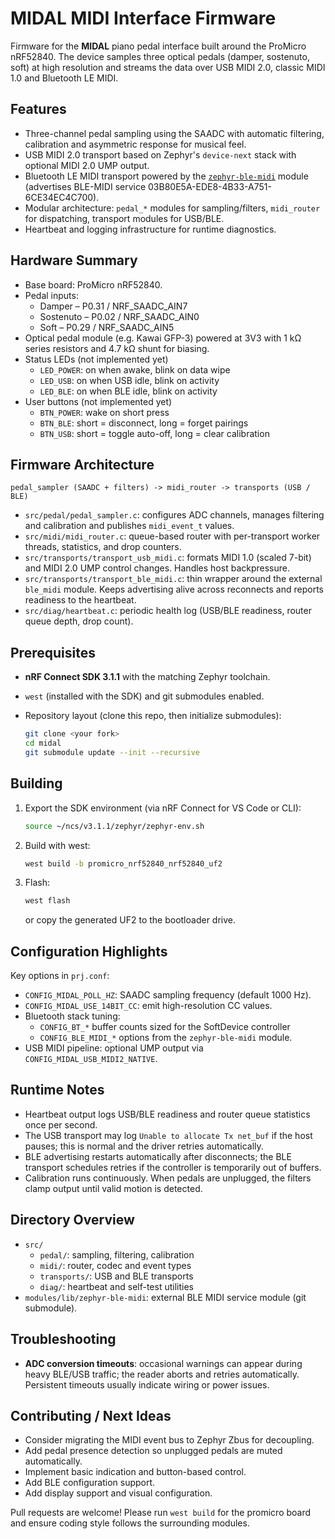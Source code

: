 # MIDAL MIDI Interface Firmware

Firmware for the **MIDAL** piano pedal interface built around the
ProMicro nRF52840. The device samples three optical pedals (damper,
sostenuto, soft) at high resolution and streams the data over USB MIDI 2.0,
classic MIDI 1.0 and Bluetooth LE MIDI.

## Features

- Three-channel pedal sampling using the SAADC with automatic filtering,
  calibration and asymmetric response for musical feel.
- USB MIDI 2.0 transport based on Zephyr's `device-next` stack with
  optional MIDI 2.0 UMP output.
- Bluetooth LE MIDI transport powered by the
  [`zephyr-ble-midi`](https://github.com/stuffmatic/zephyr-ble-midi)
  module (advertises BLE-MIDI service 03B80E5A-EDE8-4B33-A751-6CE34EC4C700).
- Modular architecture: `pedal_*` modules for sampling/filters,
  `midi_router` for dispatching, transport modules for USB/BLE.
- Heartbeat and logging infrastructure for runtime diagnostics.

## Hardware Summary

- Base board: ProMicro nRF52840.
- Pedal inputs:
  - Damper – P0.31 / NRF_SAADC_AIN7
  - Sostenuto – P0.02 / NRF_SAADC_AIN0
  - Soft – P0.29 / NRF_SAADC_AIN5
- Optical pedal module (e.g. Kawai GFP-3) powered at 3V3 with 1 kΩ series
  resistors and 4.7 kΩ shunt for biasing.
- Status LEDs (not implemented yet)
  - `LED_POWER`: on when awake, blink on data wipe
  - `LED_USB`: on when USB idle, blink on activity
  - `LED_BLE`: on when BLE idle, blink on activity
- User buttons (not implemented yet)
  - `BTN_POWER`: wake on short press
  - `BTN_BLE`: short = disconnect, long = forget pairings
  - `BTN_USB`: short = toggle auto-off, long = clear calibration

## Firmware Architecture

```
pedal_sampler (SAADC + filters) -> midi_router -> transports (USB / BLE)
```

- `src/pedal/pedal_sampler.c`: configures ADC channels, manages filtering and
  calibration and publishes `midi_event_t` values.
- `src/midi/midi_router.c`: queue-based router with per-transport worker
  threads, statistics, and drop counters.
- `src/transports/transport_usb_midi.c`: formats MIDI 1.0 (scaled 7-bit) and
  MIDI 2.0 UMP control changes. Handles host backpressure.
- `src/transports/transport_ble_midi.c`: thin wrapper around the external
  `ble_midi` module. Keeps advertising alive across reconnects and reports
  readiness to the heartbeat.
- `src/diag/heartbeat.c`: periodic health log (USB/BLE readiness, router
  queue depth, drop count).

## Prerequisites

- **nRF Connect SDK 3.1.1** with the matching Zephyr toolchain.
- `west` (installed with the SDK) and git submodules enabled.
- Repository layout (clone this repo, then initialize submodules):

  ```bash
  git clone <your fork>
  cd midal
  git submodule update --init --recursive
  ```

## Building

1. Export the SDK environment (via nRF Connect for VS Code or CLI):

   ```bash
   source ~/ncs/v3.1.1/zephyr/zephyr-env.sh
   ```

2. Build with west:

   ```bash
   west build -b promicro_nrf52840_nrf52840_uf2
   ```

3. Flash:

   ```bash
   west flash
   ```

   or copy the generated UF2 to the bootloader drive.

## Configuration Highlights

Key options in `prj.conf`:

- `CONFIG_MIDAL_POLL_HZ`: SAADC sampling frequency (default 1000 Hz).
- `CONFIG_MIDAL_USE_14BIT_CC`: emit high-resolution CC values.
- Bluetooth stack tuning:
  - `CONFIG_BT_*` buffer counts sized for the SoftDevice controller
  - `CONFIG_BLE_MIDI_*` options from the `zephyr-ble-midi` module.
- USB MIDI pipeline: optional UMP output via `CONFIG_MIDAL_USB_MIDI2_NATIVE`.

## Runtime Notes

- Heartbeat output logs USB/BLE readiness and router queue statistics once
  per second.
- The USB transport may log `Unable to allocate Tx net_buf` if the host pauses;
  this is normal and the driver retries automatically.
- BLE advertising restarts automatically after disconnects; the BLE transport
  schedules retries if the controller is temporarily out of buffers.
- Calibration runs continuously. When pedals are unplugged, the filters clamp
  output until valid motion is detected.

## Directory Overview

- `src/`
  - `pedal/`: sampling, filtering, calibration
  - `midi/`: router, codec and event types
  - `transports/`: USB and BLE transports
  - `diag/`: heartbeat and self-test utilities
- `modules/lib/zephyr-ble-midi`: external BLE MIDI service module (git
  submodule).

## Troubleshooting

- **ADC conversion timeouts**: occasional warnings can appear during heavy
  BLE/USB traffic; the reader aborts and retries automatically. Persistent
  timeouts usually indicate wiring or power issues.

## Contributing / Next Ideas

- Consider migrating the MIDI event bus to Zephyr Zbus for decoupling.
- Add pedal presence detection so unplugged pedals are muted automatically.
- Implement basic indication and button-based control.
- Add BLE configuration support.
- Add display support and visual configuration.

Pull requests are welcome! Please run `west build` for the promicro board and
ensure coding style follows the surrounding modules.
